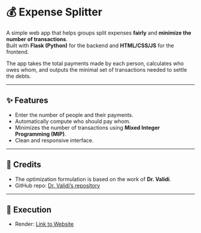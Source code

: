 # 💰 Expense Splitter

A simple web app that helps groups split expenses **fairly** and **minimize the number of transactions**.  
Built with **Flask (Python)** for the backend and **HTML/CSS/JS** for the frontend.  

The app takes the total payments made by each person, calculates who owes whom, and outputs the minimal set of transactions needed to settle the debts.

---

## ✨ Features
- Enter the number of people and their payments.
- Automatically compute who should pay whom.
- Minimizes the number of transactions using **Mixed Integer Programming (MIP)**.
- Clean and responsive interface.

---

## 🙏 Credits
- The optimization formulation is based on the work of **Dr. Validi**.  
- GitHub repo: [Dr. Validi’s repository](https://github.com/hamidrezavalidi/Expense-Splitting-Code)  

---

## 🚀 Execution

- Render: [Link to Website](https://split-expense-app-hvuz.onrender.com)
